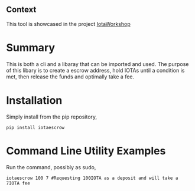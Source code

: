 ## Context

This tool is showcased in the project [IotaWorkshop](https://github.com/Tsangares/iotaworkshop)

# Summary

This is both a cli and a libaray that can be imported and used. The purpose of this libary is to create a escrow address, hold IOTAs until a condition is met, then release the funds and optimally take a fee.

# Installation

Simply install from the pip repository,

    pip install iotaescrow
	
	
# Command Line Utility Examples

Run the command, possibly as sudo,

    iotaescrow 100 7 #Requesting 100IOTA as a deposit and will take a 7IOTA fee
	



